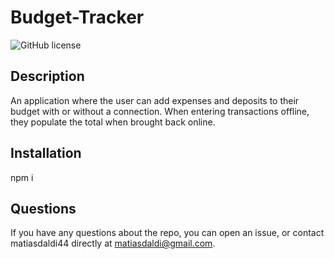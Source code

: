 # Budget-Tracker
![GitHub license](https://img.shields.io/badge/license-None-important.svg)

## Description
An application where the user can add expenses and deposits to their budget with or without a connection. When entering transactions offline, they populate the total when brought back online.

## Installation
npm i

## Questions
If you have any questions about the repo, you can open an issue, or contact matiasdaldi44 directly at matiasdaldi@gmail.com.
